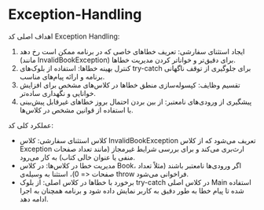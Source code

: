 # Exception-Handling
اهداف اصلی کد Exception Handling:
1. ایجاد استثنای سفارشی: تعریف خطاهای خاصی که در برنامه ممکن است رخ دهد (مانند InvalidBookException) برای دقیق‌تر و خواناتر کردن مدیریت خطاها.
2. کنترل بهینه خطاها: استفاده از بلوک‌های try-catch برای جلوگیری از توقف ناگهانی برنامه و ارائه پیام‌های مناسب.
3. تقسیم وظایف: کپسوله‌سازی منطق خطاها در کلاس‌های مشخص برای افزایش خوانایی و نگهداری ساده‌تر.
4. پیشگیری از ورودی‌های نامعتبر: از بین بردن احتمال بروز خطاهای غیرقابل پیش‌بینی با استفاده از قوانین مشخص در کلاس‌ها.

عملکرد کلی کد:
- کلاس استثنای سفارشی: کلاس InvalidBookException تعریف می‌شود که از کلاس Exception ارث‌بری می‌کند و برای بررسی شرایط غیرمجاز (مانند تعداد صفحات منفی یا عنوان خالی کتاب) به کار می‌رود.
- مدیریت خطا در کلاس‌ها: در کلاس Book، اگر ورودی‌ها نامعتبر باشند (مثلاً تعداد صفحات <= 0)، استثنا به وسیله‌ی throw فراخوانی می‌شود.
- برخورد با خطاها در کلاس اصلی: از بلوک try-catch در کلاس اصلی Main استفاده شده تا پیام خطا به طور دقیق به کاربر نمایش داده شود و برنامه همچنان به اجرا ادامه دهد.
